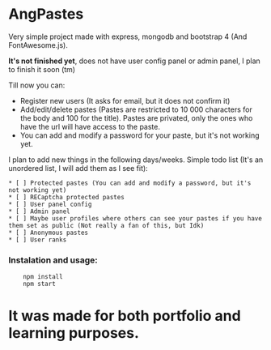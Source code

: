 # AngPastes

Very simple project made with express, mongodb and bootstrap 4 (And FontAwesome.js). 



**It's not finished yet**, does not have user config panel or admin panel, I plan to finish it soon (tm)



Till now you can:

* Register new users (It asks for email, but it does not confirm it)
* Add/edit/delete pastes (Pastes are restricted to 10 000 characters for the body and 100 for the title). Pastes are privated, only the ones who have the url will have access to the paste.
* You can add and modify a password for your paste, but it's not working yet.

I plan to add new things in the following days/weeks. Simple todo list (It's an unordered list, I will add them as I see fit):

	* [ ] Protected pastes (You can add and modify a password, but it's not working yet)
	* [ ] RECaptcha protected pastes
	* [ ] User panel config
	* [ ] Admin panel
	* [ ] Maybe user profiles where others can see your pastes if you have them set as public (Not really a fan of this, but Idk)
	* [ ] Anonymous pastes
	* [ ] User ranks


### Instalation and usage:

```
	npm install
	npm start

```

# **It was made for both portfolio and learning purposes.**